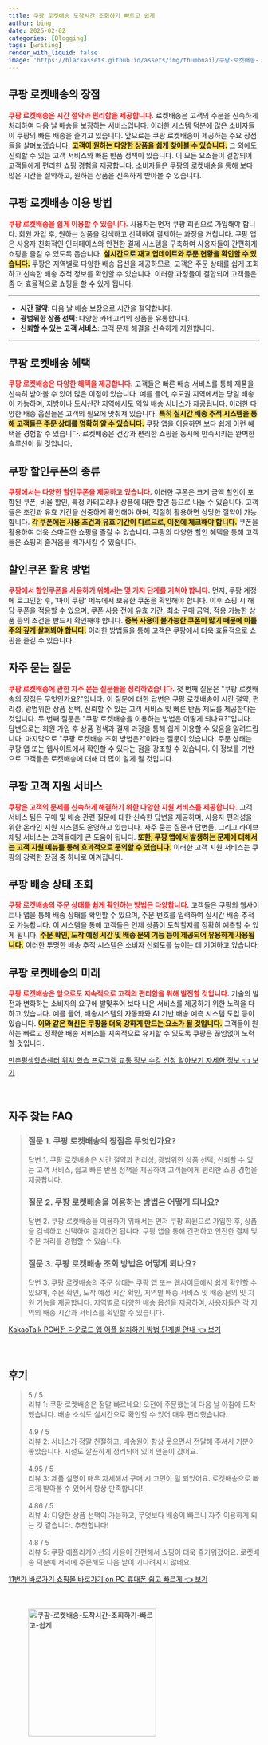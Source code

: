 ```yaml
---
title: 쿠팡 로켓배송 도착시간 조회하기 빠르고 쉽게
author: bing
date: 2025-02-02
categories: [Blogging]
tags: [writing]
render_with_liquid: false
image: 'https://blackassets.github.io/assets/img/thumbnail/쿠팡-로켓배송-도착시간-조회하기-빠르고-쉽게.webp'
---
```



<h2 id='쿠팡-로켓배송-장점'>쿠팡 로켓배송의 장점</h2>

<p><b><span style="color: #ee2323;">쿠팡 로켓배송은 시간 절약과 편리함을 제공합니다.</span></b> 로켓배송은 고객의 주문을 신속하게 처리하여 다음 날 배송을 보장하는 서비스입니다. 이러한 시스템 덕분에 많은 소비자들이 쿠팡의 빠른 배송을 즐기고 있습니다. 앞으로는 쿠팡 로켓배송이 제공하는 주요 장점들을 살펴보겠습니다. <b><span style="background-color: #ffe066;">고객이 원하는 다양한 상품을 쉽게 찾아볼 수 있습니다.</span></b> 그 외에도 신뢰할 수 있는 고객 서비스와 빠른 반품 정책이 있습니다. 이 모든 요소들이 결합되어 고객들에게 편리한 쇼핑 경험을 제공합니다. 소비자들은 쿠팡의 로켓배송을 통해 보다 많은 시간을 절약하고, 원하는 상품을 신속하게 받아볼 수 있습니다.</p>

<h2 id='쿠팡-로켓배송-이용방법'>쿠팡 로켓배송 이용 방법</h2>

<p><b><span style="color: #ee2323;">쿠팡 로켓배송을 쉽게 이용할 수 있습니다.</span></b> 사용자는 먼저 쿠팡 회원으로 가입해야 합니다. 회원 가입 후, 원하는 상품을 검색하고 선택하여 결제하는 과정을 거칩니다. 쿠팡 앱은 사용자 친화적인 인터페이스와 안전한 결제 시스템을 구축하여 사용자들이 간편하게 쇼핑을 즐길 수 있도록 돕습니다. <b><span style="background-color: #ffe066;">실시간으로 재고 업데이트와 주문 현황을 확인할 수 있습니다.</span></b> 쿠팡은 지역별로 다양한 배송 옵션을 제공하므로, 고객은 주문 상태를 쉽게 조회하고 신속한 배송 추적 정보를 확인할 수 있습니다. 이러한 과정들이 결합되어 고객들은 좀 더 효율적으로 쇼핑을 할 수 있게 됩니다.</p>

<hr />

<ul>
    <li><b>시간 절약</b>: 다음 날 배송 보장으로 시간을 절약합니다.</li>
    <li><b>광범위한 상품 선택</b>: 다양한 카테고리의 상품을 유통합니다.</li>
    <li><b>신뢰할 수 있는 고객 서비스</b>: 고객 문제 해결을 신속하게 지원합니다.</li>
</ul>

<hr />

<h2 id='쿠팡-로켓배송-혜택'>쿠팡 로켓배송 혜택</h2>

<p><b><span style="color: #ee2323;">쿠팡 로켓배송은 다양한 혜택을 제공합니다.</span></b> 고객들은 빠른 배송 서비스를 통해 제품을 신속히 받아볼 수 있어 많은 이점이 있습니다. 예를 들어, 수도권 지역에서는 당일 배송이 가능하며, 지방이나 도서산간 지역에서도 익일 배송 서비스가 제공됩니다. 이러한 다양한 배송 옵션들은 고객의 필요에 맞춰져 있습니다. <b><span style="background-color: #ffe066;">특히 실시간 배송 추적 시스템을 통해 고객들은 주문 상태를 명확히 알 수 있습니다.</span></b> 쿠팡 앱을 이용하면 보다 쉽게 이런 혜택을 경험할 수 있습니다. 로켓배송은 건강과 편리한 쇼핑을 동시에 만족시키는 완벽한 솔루션이 될 것입니다.</p>

<h2 id='쿠팡-할인쿠폰-종류'>쿠팡 할인쿠폰의 종류</h2>

<p><b><span style="color: #ee2323;">쿠팡에서는 다양한 할인쿠폰을 제공하고 있습니다.</span></b> 이러한 쿠폰은 크게 금액 할인이 포함된 쿠폰, 비율 할인, 특정 카테고리나 상품에 대한 할인 등으로 나눌 수 있습니다. 고객들은 조건과 유효 기간을 신중하게 확인해야 하며, 적절히 활용하면 상당한 절약이 가능합니다. <b><span style="background-color: #ffe066;">각 쿠폰에는 사용 조건과 유효 기간이 다르므로, 이전에 체크해야 합니다.</span></b> 쿠폰을 활용하여 더욱 스마트한 쇼핑을 즐길 수 있습니다. 쿠팡의 다양한 할인 혜택을 통해 고객들은 쇼핑의 즐거움을 배가시킬 수 있습니다.</p>

<h2 id='할인쿠폰-활용-방법'>할인쿠폰 활용 방법</h2>

<p><b><span style="color: #ee2323;">쿠팡에서 할인쿠폰을 사용하기 위해서는 몇 가지 단계를 거쳐야 합니다.</span></b> 먼저, 쿠팡 계정에 로그인한 후, '마이 쿠팡' 메뉴에서 보유한 쿠폰을 확인해야 합니다. 이후 쇼핑 시 해당 쿠폰을 적용할 수 있으며, 쿠폰 사용 전에 유효 기간, 최소 구매 금액, 적용 가능한 상품 등의 조건을 반드시 확인해야 합니다. <b><span style="background-color: #ffe066;">중복 사용이 불가능한 쿠폰이 많기 때문에 이를 주의 깊게 살펴봐야 합니다.</span></b> 이러한 방법들을 통해 고객은 쿠팡에서 더욱 효율적으로 쇼핑을 즐길 수 있습니다.</p>

<h2 id='자주-묻는-질문'>자주 묻는 질문</h2>

<p><b><span style="color: #ee2323;">쿠팡 로켓배송에 관한 자주 묻는 질문들을 정리하였습니다.</span></b> 첫 번째 질문은 "쿠팡 로켓배송의 장점은 무엇인가요?"입니다. 이 질문에 대한 답변은 쿠팡 로켓배송이 시간 절약, 편리성, 광범위한 상품 선택, 신뢰할 수 있는 고객 서비스 및 빠른 반품 제도를 제공한다는 것입니다. 두 번째 질문은 "쿠팡 로켓배송을 이용하는 방법은 어떻게 되나요?"입니다. 답변으로는 회원 가입 후 상품 검색과 결제 과정을 통해 쉽게 이용할 수 있음을 알려드립니다. 마지막으로 "쿠팡 로켓배송 조회 방법은?"이라는 질문이 있습니다. 주문 상태는 쿠팡 앱 또는 웹사이트에서 확인할 수 있다는 점을 강조할 수 있습니다. 이 정보를 기반으로 고객들은 로켓배송에 대해 더 많이 알게 될 것입니다.</p>

<h2 id='쿠팡-고객-지원-서비스'>쿠팡 고객 지원 서비스</h2>

<p><b><span style="color: #ee2323;">쿠팡은 고객의 문제를 신속하게 해결하기 위한 다양한 지원 서비스를 제공합니다.</span></b> 고객 서비스 팀은 구매 및 배송 관련 질문에 대한 신속한 답변을 제공하며, 사용자 편의성을 위한 온라인 지원 시스템도 운영하고 있습니다. 자주 묻는 질문과 답변들, 그리고 라이브 채팅 서비스는 고객들에게 큰 도움이 됩니다. <b><span style="background-color: #ffe066;">또한, 쿠팡 앱에서 발생하는 문제에 대해서는 고객 지원 메뉴를 통해 효과적으로 문의할 수 있습니다.</span></b> 이러한 고객 지원 서비스는 쿠팡의 강력한 장점 중 하나로 여겨집니다.</p>

<h2 id='쿠팡-배송-상태-조회'>쿠팡 배송 상태 조회</h2>

<p><b><span style="color: #ee2323;">쿠팡 로켓배송의 주문 상태를 쉽게 확인하는 방법은 다양합니다.</span></b> 고객들은 쿠팡의 웹사이트나 앱을 통해 배송 상태를 확인할 수 있으며, 주문 번호를 입력하여 실시간 배송 추적도 가능합니다. 이 시스템을 통해 고객들은 언제 상품이 도착할지를 정확히 예측할 수 있게 됩니다. <b><span style="background-color: #ffe066;">주문 확인, 도착 예정 시간 및 배송 문의 기능 등이 제공되어 유용하게 사용됩니다.</span></b> 이러한 투명한 배송 추적 시스템은 소비자 신뢰도를 높이는 데 기여하고 있습니다.</p>

<h2 id='쿠팡-로켓배송-미래'>쿠팡 로켓배송의 미래</h2>

<p><b><span style="color: #ee2323;">쿠팡 로켓배송은 앞으로도 지속적으로 고객의 편리함을 위해 발전할 것입니다.</span></b> 기술의 발전과 변화하는 소비자의 요구에 발맞추어 보다 나은 서비스를 제공하기 위한 노력을 다하고 있습니다. 예를 들어, 배송시스템의 자동화와 AI 기반 배송 예측 시스템 도입 등이 있습니다. <b><span style="background-color: #ffe066;">이와 같은 혁신은 쿠팡을 더욱 강하게 만드는 요소가 될 것입니다.</span></b> 고객들이 원하는 빠르고 정확한 배송 서비스를 지속적으로 유지할 수 있도록 쿠팡은 끊임없이 노력할 것입니다.</p>


<p><a class="click-button" title="만촌평생학습센터 위치 학습 프로그램 교통 정보 수강 신청 알아보기 자세한 정보" href="https://blackassets.github.io/posts/%EB%A7%8C%EC%B4%8C%ED%8F%89%EC%83%9D%ED%95%99%EC%8A%B5%EC%84%BC%ED%84%B0-%EC%9C%84%EC%B9%98-%ED%95%99%EC%8A%B5-%ED%94%84%EB%A1%9C%EA%B7%B8%EB%9E%A8-%EA%B5%90%ED%86%B5-%EC%A0%95%EB%B3%B4-%EC%88%98%EA%B0%95-%EC%8B%A0%EC%B2%AD-%EC%95%8C%EC%95%84%EB%B3%B4%EA%B8%B0-%EC%9E%90%EC%84%B8%ED%95%9C-%EC%A0%95%EB%B3%B4/" rel="dofollow">만촌평생학습센터 위치 학습 프로그램 교통 정보 수강 신청 알아보기 자세한 정보 👈 보기</a></p><br>
<h2 id='자주_찾는_FAQ'>자주 찾는 FAQ</h2>
<div itemscope="" itemtype="https://schema.org/FAQPage">
<blockquote>
<div itemscope="" itemprop="mainEntity" itemtype="https://schema.org/Question">
<h3 itemprop="name">질문 1. 쿠팡 로켓배송의 장점은 무엇인가요?</h3>
<div itemscope="" itemprop="acceptedAnswer" itemtype="https://schema.org/Answer">
<span itemprop="text">
<p>답변 1. 쿠팡 로켓배송은 시간 절약과 편리성, 광범위한 상품 선택, 신뢰할 수 있는 고객 서비스, 쉽고 빠른 반품 정책을 제공하여 고객들에게 편리한 쇼핑 경험을 제공합니다.</p>
</span>
</div>
</div>
<div itemscope="" itemprop="mainEntity" itemtype="https://schema.org/Question">
<h3 itemprop="name">질문 2. 쿠팡 로켓배송을 이용하는 방법은 어떻게 되나요?</h3>
<div itemscope="" itemprop="acceptedAnswer" itemtype="https://schema.org/Answer">
<span itemprop="text">
<p>답변 2. 쿠팡 로켓배송을 이용하기 위해서는 먼저 쿠팡 회원으로 가입한 후, 상품을 검색하고 선택하여 결제하면 됩니다. 쿠팡 앱을 통해 간편하고 안전한 결제 및 주문 처리를 경험할 수 있습니다.</p>
</span>
</div>
</div>
<div itemscope="" itemprop="mainEntity" itemtype="https://schema.org/Question">
<h3 itemprop="name">질문 3. 쿠팡 로켓배송 조회 방법은 어떻게 되나요?</h3>
<div itemscope="" itemprop="acceptedAnswer" itemtype="https://schema.org/Answer">
<span itemprop="text">
<p>답변 3. 쿠팡 로켓배송의 주문 상태는 쿠팡 앱 또는 웹사이트에서 쉽게 확인할 수 있으며, 주문 확인, 도착 예정 시간 확인, 지역별 배송 서비스 및 배송 문의 및 지원 기능을 제공합니다. 지역별로 다양한 배송 옵션을 제공하여, 사용자들은 각 지역의 배송 시간과 서비스를 확인할 수 있습니다.</p>
</span>
</div>
</div>
</blockquote>
</div>
<p><a class="click-button" title="KakaoTalk PC버전 다운로드 앱 어플 설치하기 방법 단계별 안내" href="https://blackassets.github.io/posts/KakaoTalk-PC%EB%B2%84%EC%A0%84-%EB%8B%A4%EC%9A%B4%EB%A1%9C%EB%93%9C-%EC%95%B1-%EC%96%B4%ED%94%8C-%EC%84%A4%EC%B9%98%ED%95%98%EA%B8%B0-%EB%B0%A9%EB%B2%95-%EB%8B%A8%EA%B3%84%EB%B3%84-%EC%95%88%EB%82%B4/" rel="dofollow">KakaoTalk PC버전 다운로드 앱 어플 설치하기 방법 단계별 안내 👈 보기</a></p><br>
<h2 id='후기'>후기</h2>
<div itemscope itemtype="https://schema.org/Product">
  <blockquote>
  <div itemprop="review" itemscope itemtype="https://schema.org/Review">
      <div itemprop="reviewRating" itemscope itemtype="https://schema.org/Rating"> <span itemprop="ratingValue">5</span> / <span itemprop="bestRating">5</span> </div>
      <span itemprop="reviewBody">리뷰 1: 쿠팡 로켓배송은 정말 빠르네요! 오전에 주문했는데 다음 날 아침에 도착했습니다. 배송 소식도 실시간으로 확인할 수 있어 매우 편리했습니다.</span>
  </div>
  <br>
  <div itemprop="review" itemscope itemtype="https://schema.org/Review">
      <div itemprop="reviewRating" itemscope itemtype="https://schema.org/Rating"> <span itemprop="ratingValue">4.9</span> / <span itemprop="bestRating">5</span> </div>
      <span itemprop="reviewBody">리뷰 2: 서비스가 정말 친절하고, 배송원이 항상 웃으면서 전달해 주셔서 기분이 좋았습니다. 시설도 깔끔하게 정리되어 있어 믿음이 갔어요.</span>
  </div>
  <br>
  <div itemprop="review" itemscope itemtype="https://schema.org/Review">
      <div itemprop="reviewRating" itemscope itemtype="https://schema.org/Rating"> <span itemprop="ratingValue">4.95</span> / <span itemprop="bestRating">5</span> </div>
      <span itemprop="reviewBody">리뷰 3: 제품 설명이 매우 자세해서 구매 시 고민이 덜 되었어요. 로켓배송으로 빠르게 받아볼 수 있어서 항상 만족합니다!</span>
  </div>
  <br>
  <div itemprop="review" itemscope itemtype="https://schema.org/Review">
      <div itemprop="reviewRating" itemscope itemtype="https://schema.org/Rating"> <span itemprop="ratingValue">4.86</span> / <span itemprop="bestRating">5</span> </div>
      <span itemprop="reviewBody">리뷰 4: 다양한 상품 선택이 가능하고, 무엇보다 배송이 빠르니 자주 이용하게 되는 것 같습니다. 추천합니다!</span>
  </div>
  <br>
  <div itemprop="review" itemscope itemtype="https://schema.org/Review">
      <div itemprop="reviewRating" itemscope itemtype="https://schema.org/Rating"> <span itemprop="ratingValue">4.8</span> / <span itemprop="bestRating">5</span> </div>
      <span itemprop="reviewBody">리뷰 5: 쿠팡 애플리케이션의 사용이 간편해서 쇼핑이 더욱 즐거워졌어요. 로켓배송 덕분에 저녁에 주문해도 다음 날이 기다려지지 않네요.</span>
  </div>
  </blockquote>
</div>
<p><a class="click-button" title="11번가 바로가기 쇼핑몰 바로가기 on PC 휴대폰 쉽고 빠르게" href="https://blackassets.github.io/posts/11%EB%B2%88%EA%B0%80-%EB%B0%94%EB%A1%9C%EA%B0%80%EA%B8%B0-%EC%87%BC%ED%95%91%EB%AA%B0-%EB%B0%94%EB%A1%9C%EA%B0%80%EA%B8%B0-on-PC-%ED%9C%B4%EB%8C%80%ED%8F%B0-%EC%89%BD%EA%B3%A0-%EB%B9%A0%EB%A5%B4%EA%B2%8C/" rel="dofollow">11번가 바로가기 쇼핑몰 바로가기 on PC 휴대폰 쉽고 빠르게 👈 보기</a></p><br>
<figure class="image"><img src="https://blackassets.github.io/assets/img/thumbnail/쿠팡-로켓배송-도착시간-조회하기-빠르고-쉽게.webp" alt="쿠팡-로켓배송-도착시간-조회하기-빠르고-쉽게" width="256" height="256"></figure>